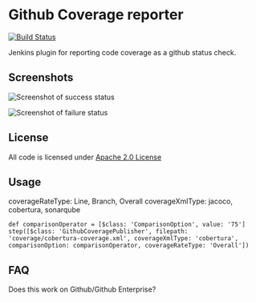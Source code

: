 # Github Coverage reporter

[![Build Status](https://travis-ci.org/knownSubset/github-coverage-reporter.svg?branch=master)](https://travis-ci.org/knownSubset/github-coverage-reporter)

Jenkins plugin for reporting code coverage as a github status check.

## Screenshots

![Screenshot of success status](https://raw.githubusercontent.com/KnownSubset/github-coverage-reporter/readme/assets/coverage-success.png)

![Screenshot of failure status](https://raw.githubusercontent.com/KnownSubset/github-coverage-reporter/readme/assets/coverage-failure.png)

## License

All code is licensed under [Apache 2.0 License](LICENSE)

## Usage

coverageRateType: Line, Branch, Overall
coverageXmlType: jacoco, cobertura, sonarqube

```jenkins
def comparisonOperator = [$class: 'ComparisonOption', value: '75']
step([$class: 'GithubCoveragePublisher', filepath: 'coverage/cobertura-coverage.xml', coverageXmlType: 'cobertura', comparisonOption: comparisonOperator, coverageRateType: 'Overall'])
```

## FAQ

Does this work on Github/Github Enterprise?

